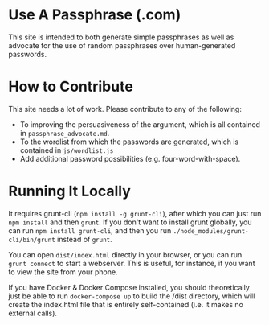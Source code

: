 # Use A Passphrase (.com)

This site is intended to both generate simple passphrases as well as advocate
for the use of random passphrases over human-generated passwords.

# How to Contribute

This site needs a lot of work. Please contribute to any of the following:

* To improving the persuasiveness of the argument, which is all contained in
  `passphrase_advocate.md`.
* To the wordlist from which the passwords are generated, which is contained in `js/wordlist.js`
* Add additional password possibilities (e.g. four-word-with-space).

# Running It Locally

It requires grunt-cli (`npm install -g grunt-cli`), after which you can just
run `npm install` and then `grunt`. If you don't want to install grunt globally,
you can run `npm install grunt-cli`, and then you run
`./node_modules/grunt-cli/bin/grunt` instead of `grunt`.

You can open `dist/index.html` directly in your browser, or you can run `grunt connect`
to start a webserver. This is useful, for instance, if you want to view the site from
your phone.

If you have Docker & Docker Compose installed, you should theoretically just be
able to run `docker-compose up` to build the /dist directory, which will create
the index.html file that is entirely self-contained (i.e. it makes no external
calls).
